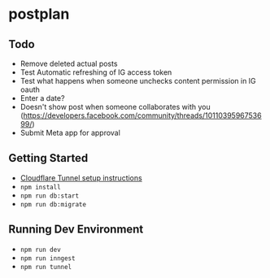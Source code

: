# postplan

## Todo

- Remove deleted actual posts
- Test Automatic refreshing of IG access token
- Test what happens when someone unchecks content permission in IG oauth
- Enter a date?
- Doesn't show post when someone collaborates with you (<https://developers.facebook.com/community/threads/1011039596753699/>)
- Submit Meta app for approval

## Getting Started

- [Cloudflare Tunnel setup instructions](https://developers.cloudflare.com/cloudflare-one/connections/connect-networks/get-started/create-local-tunnel/#prerequisites)
- `npm install`
- `npm run db:start`
- `npm run db:migrate`

## Running Dev Environment

- `npm run dev`
- `npm run inngest`
- `npm run tunnel`

